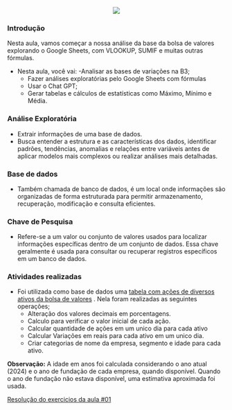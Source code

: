 <p  align="center">
 <img src="./img/Imersão em Python (1).png">
</p>

### Introdução 
Nesta aula, vamos começar a nossa análise da base da bolsa de valores explorando o Google Sheets, com VLOOKUP, SUMIF e muitas outras fórmulas.
- Nesta aula, você vai:
    -Analisar as bases de variações na B3;
    - Fazer análises exploratórias pelo Google Sheets com fórmulas
    - Usar o Chat GPT;
    - Gerar tabelas e cálculos de estatísticas como Máximo, Mínimo e Média.

### Análise Exploratória 
- Extrair informações de uma base de dados.
- Busca entender a estrutura e as características dos dados, identificar padrões, tendências, anomalias e relações entre variáveis antes de aplicar modelos mais complexos ou realizar análises mais detalhadas.

### Base de dados 
-  Também chamada de banco de dados, é um local onde informações são organizadas de forma estruturada para permitir armazenamento, recuperação, modificação e consulta eficientes.

### Chave de Pesquisa 
- Refere-se a um valor ou conjunto de valores usados para localizar informações específicas dentro de um conjunto de dados. Essa chave geralmente é usada para consultar ou recuperar registros específicos em um banco de dados.


### Atividades realizadas 
- Foi utilizada como base de dados uma  [tabela com  ações de diversos ativos da bolsa de valores](<dados/Tabela de ações.xlsx>) . Nela foram realizadas as seguintes operações;
    - Alteração dos valores decimais em porcentagens.
    - Calculo para verificar o valor inicial de cada ação.
    - Calcular quantidade de ações em um unico dia para cada ativo
    - Calcular Variações em reais para cada ativo em um unico dia.
    - Criar categorias de nome da empresa, segmento e idade para cada ativo.

**Observação:** A idade em anos foi calculada considerando o ano atual (2024) e o ano de fundação de cada empresa, quando disponível. Quando o ano de fundação não estava disponível, uma estimativa aproximada foi usada.

[Resolução do exercicios da aula #01](<analise-exploratoria-com-google-sheets/Imersão Python - Tabela de ações - #01.xlsx>)




